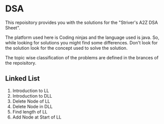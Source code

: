 # DSA
This repoisitory provides you with the solutions for the "Striver's A2Z DSA Sheet".

The platform used here is Coding ninjas and the language used is java. So, while looking for solutions you might find some differences. Don't look for the solution look for the concept used to solve the solution.

The topic wise classification of the problems are defined in the brances of the repoisitory.

## Linked List
1. Introduction to LL
2. Introduction to DLL
3. Delete Node of LL
4. Delete Node in DLL
5. Find length of LL
6. Add Node at Start of LL
